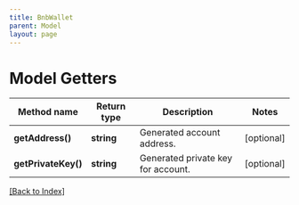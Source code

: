 ```yaml
---
title: BnbWallet
parent: Model
layout: page
---
```


# Model Getters

Method name | Return type | Description | Notes
------------ | ------------- | ------------- | -------------
**getAddress()** | **string** | Generated account address. | [optional]
**getPrivateKey()** | **string** | Generated private key for account. | [optional]

[[Back to Index]](../index.md)
